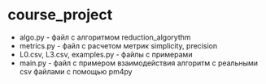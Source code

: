 # course_project
- algo.py - файл с алгоритмом reduction_algorythm
- metrics.py - файл с расчетом метрик simplicity, precision
- L0.csv, L3.csv, examples.py - файлы с примерами
- main.py - файл с примером взаимодействия алгоритм с реальными csv файлами с помощью pm4py

